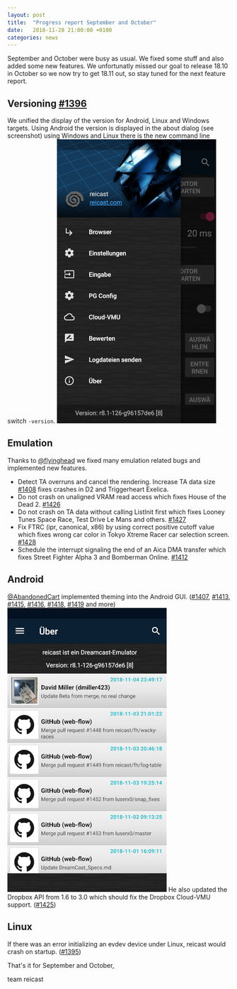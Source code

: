 ```yaml
---
layout: post
title:  "Progress report September and October"
date:   2018-11-28 21:00:00 +0100
categories: news
---
```


September and October were busy as usual. We fixed some stuff and also added some new features.
We unfortunatly missed our goal to release 18.10 in October so we now try to get 18.11 out, so stay tuned for the next feature report.

Versioning [#1396](https://github.com/reicast/reicast-emulator/pull/1396)
---
We unified the display of the version for Android, Linux and Windows targets.
Using Android the version is displayed in the about dialog (see screenshot) using Windows and Linux there is the new command line switch ``-version``.
![Android version](/_images/2018-11_1396_version.png "Android version")

Emulation
---
Thanks to [@flyinghead](https://github.com/flyinghead) we fixed many emulation related bugs and implemented new features.

- Detect TA overruns and cancel the rendering. Increase TA data size [#1408](https://github.com/reicast/reicast-emulator/pull/1408) fixes crashes in D2 and Triggerheart Exelica.
- Do not crash on unaligned VRAM read access which fixes House of the Dead 2. [#1426](https://github.com/reicast/reicast-emulator/pull/1426)
- Do not crash on TA data without calling ListInit first which fixes Looney Tunes Space Race, Test Drive Le Mans and others. [#1427](https://github.com/reicast/reicast-emulator/pull/1427)
- Fix FTRC (ipr, canonical, x86) by using correct positive cutoff value which fixes wrong car color in Tokyo Xtreme Racer car selection screen. [#1428](https://github.com/reicast/reicast-emulator/pull/1428)
- Schedule the interrupt signaling the end of an Aica DMA transfer which fixes Street Fighter Alpha 3 and Bomberman Online. [#1412](https://github.com/reicast/reicast-emulator/pull/1412)

Android
---
[@AbandonedCart](https://github.com/AbandonedCart) implemented theming into the Android GUI. ([#1407](https://github.com/reicast/reicast-emulator/pull/1407), [#1413](https://github.com/reicast/reicast-emulator/pull/1413), [#1415](https://github.com/reicast/reicast-emulator/pull/1415), [#1416](https://github.com/reicast/reicast-emulator/pull/1416), [#1418](https://github.com/reicast/reicast-emulator/pull/1418), [#1419](https://github.com/reicast/reicast-emulator/pull/1419) and more)
![Android theming](/_images/2018-11_1407_theming.png "Android theming")
He also updated the Dropbox API from 1.6 to 3.0 which should fix the Dropbox Cloud-VMU support. ([#1425](https://github.com/reicast/reicast-emulator/pull/1425))

Linux
---
If there was an error initializing an evdev device under Linux, reicast would crash on startup. ([#1395](https://github.com/reicast/reicast-emulator/pull/1395))

That's it for September and October,

team reicast
